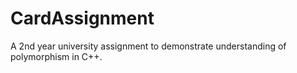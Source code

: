 # CardAssignment
A 2nd year university assignment to demonstrate understanding of polymorphism in C++.
